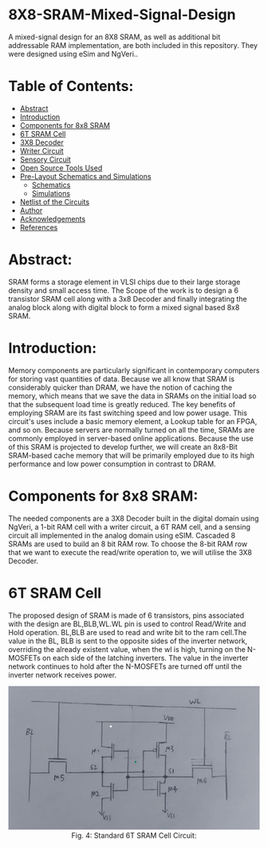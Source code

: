 # 8X8-SRAM-Mixed-Signal-Design
A mixed-signal design for an 8X8 SRAM, as well as additional bit addressable RAM implementation, are both included in this repository. They were designed using eSim and NgVeri..

# Table of Contents:
 * [Abstract](#Abstract)
 * [Introduction](#Introduction)
 * [Components for 8x8 SRAM](#Components-for-8x8-SRAM)
 * [6T SRAM Cell](#6T-SRAM-Cell)
 * [3X8 Decoder](#3X8-Decoder)
 * [Writer Circuit](#Writer-Circuit)
 * [Sensory Circuit](#Sensory-Circuit)
 * [Open Source Tools Used](#Open-Source-Tools-Used)
 * [Pre-Layout Schematics and Simulations](#Pre-Layout-Schematics-and-Simulations)
   * [Schematics](#Schematics)
   * [Simulations](#Simulations)
 * [Netlist of the Circuits](#Netlist-of-the-Circuits)
 * [Author](#Author)
 * [Acknowledgements](#Acknowledgements)
 * [References](#References)
 
 # Abstract:
 SRAM forms a storage element in VLSI chips due to their large storage density and small access time. The Scope of the work is to design a 6 transistor SRAM cell along with a 3x8 Decoder and finally integrating the analog block along with digital block to form a mixed signal based 8x8 SRAM.
 
 # Introduction:
 Memory components are particularly significant in contemporary computers for storing vast quantities of data. Because we all know that SRAM is considerably quicker than DRAM, we have the notion of caching the memory, which means that we save the data in SRAMs on the initial load so that the subsequent load time is greatly reduced. The key benefits of employing SRAM are its fast switching speed and low power usage. This circuit's uses include a basic memory element, a Lookup table for an FPGA, and so on. Because servers are normally turned on all the time, SRAMs are commonly employed in server-based online applications. Because the use of this SRAM is projected to develop further, we will create an 8x8-Bit SRAM-based cache memory that will be primarily employed due to its high performance and low power consumption in contrast to DRAM.
 
 
 # Components for 8x8 SRAM:
 The needed components are a 3X8 Decoder built in the digital domain using NgVeri, a 1-bit RAM cell with a writer circuit, a 6T RAM cell, and a sensing circuit all implemented in the analog domain using eSIM. Cascaded 8 SRAMs are used to build an 8 bit RAM row. To choose the 8-bit RAM row that we want to execute the read/write operation to, we will utilise the 3X8 Decoder.
 
 # 6T SRAM Cell
The proposed design of SRAM is made of 6 transistors, pins associated with the design are BL,BLB,WL.WL pin is used to control Read/Write and Hold operation. BL,BLB are used to read and write bit to the ram cell.The value in the BL, BLB is sent to the opposite sides of the inverter network, overriding the already existent value, when the wl is high, turning on the N-MOSFETs on each side of the latching inverters. The value in the inverter network continues to hold after the N-MOSFETs are turned off until the inverter network receives power.
<p align="center">
  <img src="IMAGES/6TSRAMCELL.png"></br>
  Fig. 4: Standard 6T SRAM Cell Circuit:
</p>
